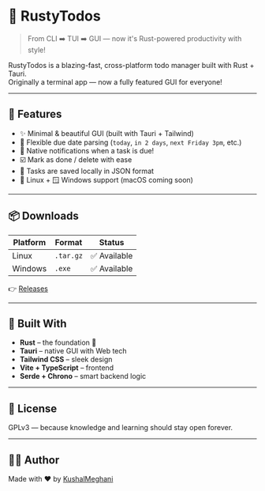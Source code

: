 # 🦀 RustyTodos

> From CLI ➡️ TUI ➡️ GUI — now it's Rust-powered productivity with style!

RustyTodos is a blazing-fast, cross-platform todo manager built with Rust + Tauri.  
Originally a terminal app — now a fully featured GUI for everyone!

---

## 🚀 Features

- ✨ Minimal & beautiful GUI (built with Tauri + Tailwind)
- 📅 Flexible due date parsing (`today`, `in 2 days`, `next Friday 3pm`, etc.)
- 🔔 Native notifications when a task is due!
- ☑️ Mark as done / delete with ease
- 💾 Tasks are saved locally in JSON format
- 🐧 Linux + 🪟 Windows support (macOS coming soon)

---

## 📦 Downloads

| Platform | Format       | Status      |
|----------|--------------|-------------|
| Linux    | `.tar.gz`    | ✅ Available |
| Windows  | `.exe`       | ✅ Available |

👉 [Releases](https://github.com/KushalMeghani1644/RustyTodos/releases)

---

## 🧠 Built With

- **Rust** – the foundation 🦀
- **Tauri** – native GUI with Web tech
- **Tailwind CSS** – sleek design
- **Vite + TypeScript** – frontend
- **Serde + Chrono** – smart backend logic

---

## 📜 License

GPLv3 — because knowledge and learning should stay open forever.

---

## 👨‍💻 Author

Made with ❤️ by [KushalMeghani](https://github.com/KushalMeghani1644)
